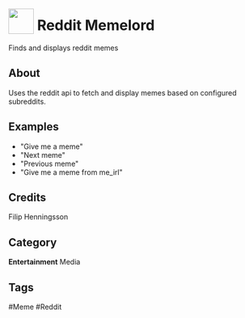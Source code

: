 # <img src="https://raw.githack.com/FortAwesome/Font-Awesome/master/svgs/solid/image.svg" card_color="#5B6984" width="50" height="50" style="vertical-align:bottom"/> Reddit Memelord
Finds and displays reddit memes

## About
Uses the reddit api to fetch and display memes based on configured subreddits.

## Examples
* "Give me a meme"
* "Next meme"
* "Previous meme"
* "Give me a meme from me_irl"

## Credits
Filip Henningsson

## Category
**Entertainment**
Media

## Tags
#Meme
#Reddit

